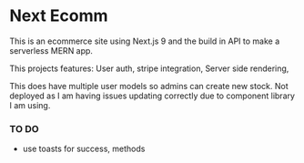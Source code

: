 # Next Ecomm

This is an ecommerce site using Next.js 9 and the build in API to make a serverless MERN app.

This projects features:
User auth,
stripe integration,
Server side rendering,

This does have multiple user models so admins can create new stock. Not deployed as I am having issues updating correctly due to component library I am using.

### TO DO

- use toasts for success, methods
